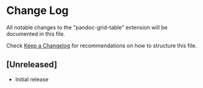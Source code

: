 # Change Log

All notable changes to the "pandoc-grid-table" extension will be documented in this file.

Check [Keep a Changelog](http://keepachangelog.com/) for recommendations on how to structure this file.

## [Unreleased]

- Initial release